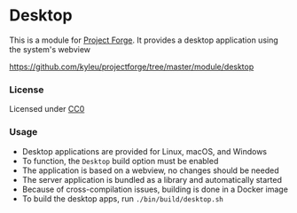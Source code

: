 # Desktop

This is a module for [Project Forge](https://projectforge.dev). It provides a desktop application using the system's webview

https://github.com/kyleu/projectforge/tree/master/module/desktop

### License

Licensed under [CC0](https://creativecommons.org/publicdomain/zero/1.0)

### Usage
- Desktop applications are provided for Linux, macOS, and Windows
- To function, the `Desktop` build option must be enabled
- The application is based on a webview, no changes should be needed
- The server application is bundled as a library and automatically started
- Because of cross-compilation issues, building is done in a Docker image
- To build the desktop apps, run `./bin/build/desktop.sh`

